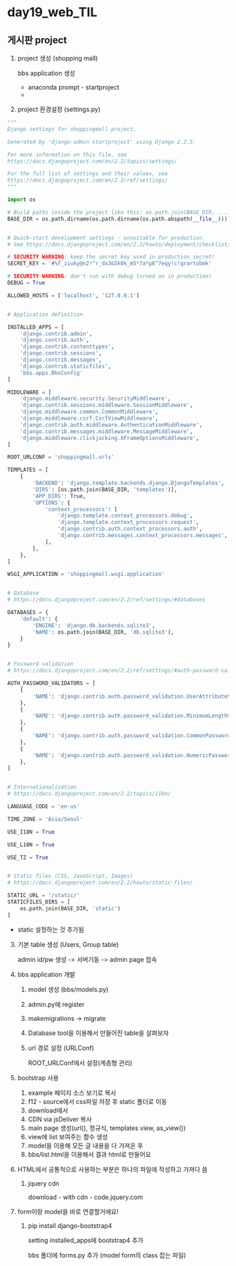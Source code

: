 # day19_web_TIL



## 게시판 project

1. project 생성 (shopping mall)

   bbs application 생성

   - anaconda prompt - startproject
   - 

2. project 환경설정 (settings.py)

```python
"""
Django settings for shoppingmall project.

Generated by 'django-admin startproject' using Django 2.2.5.

For more information on this file, see
https://docs.djangoproject.com/en/2.2/topics/settings/

For the full list of settings and their values, see
https://docs.djangoproject.com/en/2.2/ref/settings/
"""

import os

# Build paths inside the project like this: os.path.join(BASE_DIR, ...)
BASE_DIR = os.path.dirname(os.path.dirname(os.path.abspath(__file__)))


# Quick-start development settings - unsuitable for production
# See https://docs.djangoproject.com/en/2.2/howto/deployment/checklist/

# SECURITY WARNING: keep the secret key used in production secret!
SECRET_KEY = '#%f_ziuky@n2!^r_dx3&5k0k_m5*7a*p6^7eqy!c!qrartobmk'

# SECURITY WARNING: don't run with debug turned on in production!
DEBUG = True

ALLOWED_HOSTS = ['localhost', '127.0.0.1']


# Application definition

INSTALLED_APPS = [
    'django.contrib.admin',
    'django.contrib.auth',
    'django.contrib.contenttypes',
    'django.contrib.sessions',
    'django.contrib.messages',
    'django.contrib.staticfiles',
    'bbs.apps.BbsConfig'
]

MIDDLEWARE = [
    'django.middleware.security.SecurityMiddleware',
    'django.contrib.sessions.middleware.SessionMiddleware',
    'django.middleware.common.CommonMiddleware',
    'django.middleware.csrf.CsrfViewMiddleware',
    'django.contrib.auth.middleware.AuthenticationMiddleware',
    'django.contrib.messages.middleware.MessageMiddleware',
    'django.middleware.clickjacking.XFrameOptionsMiddleware',
]

ROOT_URLCONF = 'shoppingmall.urls'

TEMPLATES = [
    {
        'BACKEND': 'django.template.backends.django.DjangoTemplates',
        'DIRS': [os.path.join(BASE_DIR, 'templates')],
        'APP_DIRS': True,
        'OPTIONS': {
            'context_processors': [
                'django.template.context_processors.debug',
                'django.template.context_processors.request',
                'django.contrib.auth.context_processors.auth',
                'django.contrib.messages.context_processors.messages',
            ],
        },
    },
]

WSGI_APPLICATION = 'shoppingmall.wsgi.application'


# Database
# https://docs.djangoproject.com/en/2.2/ref/settings/#databases

DATABASES = {
    'default': {
        'ENGINE': 'django.db.backends.sqlite3',
        'NAME': os.path.join(BASE_DIR, 'db.sqlite3'),
    }
}


# Password validation
# https://docs.djangoproject.com/en/2.2/ref/settings/#auth-password-validators

AUTH_PASSWORD_VALIDATORS = [
    {
        'NAME': 'django.contrib.auth.password_validation.UserAttributeSimilarityValidator',
    },
    {
        'NAME': 'django.contrib.auth.password_validation.MinimumLengthValidator',
    },
    {
        'NAME': 'django.contrib.auth.password_validation.CommonPasswordValidator',
    },
    {
        'NAME': 'django.contrib.auth.password_validation.NumericPasswordValidator',
    },
]


# Internationalization
# https://docs.djangoproject.com/en/2.2/topics/i18n/

LANGUAGE_CODE = 'en-us'

TIME_ZONE = 'Asia/Seoul'

USE_I18N = True

USE_L10N = True

USE_TZ = True


# Static files (CSS, JavaScript, Images)
# https://docs.djangoproject.com/en/2.2/howto/static-files/

STATIC_URL = '/static/'
STATICFILES_DIRS = [
    os.path.join(BASE_DIR, 'static')
]

```

- static 설정하는 것 추가됨



3. 기본 table 생성 (Users, Group table)

   admin id/pw 생성 -> 서버기동 -> admin page 접속

4. bbs application 개발

   1. model 생성 (bbs/models.py)

   2. admin.py에 register

   3. makemigrations -> migrate

   4. Database tool을 이용해서 만들어진 table을 살펴보자

   5. url 경로 설정 (URLConf)

      ROOT_URLConf에서 설정(계층형 관리)

5. bootstrap 사용

   1. example 페이지 소스 보기로 복사
   2. f12 - source에서 css파일 저장 후 static 폴더로 이동
   3. download에서 
   4. CDN via jsDeliver 복사
   5. main page 생성(url(), 정규식, templates view, as_view())
   6. view에 list 보여주는 함수 생성 
   7. model을 이용해 모든 글 내용을 다 가져온 후
   8. bbs/list.html을 이용해서 결과  html로 만들어요

6. HTML에서 공통적으로 사용하는 부분은 하나의 파일에 작성하고 가져다 씀

   1. jquery cdn

      download - with cdn - code.jquery.com

7. form이랑 model을 바로 연결할거에요!

   1. pip install django-bootstrap4

      setting installed_apps에 bootstrap4 추가

      bbs 폴더에 forms.py 추가 (model form의 class 잡는 파일)

      